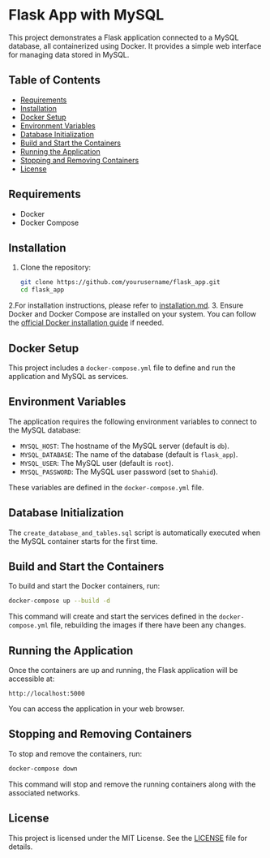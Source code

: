 # Flask App with MySQL

This project demonstrates a Flask application connected to a MySQL database, all containerized using Docker. It provides a simple web interface for managing data stored in MySQL.

## Table of Contents

- [Requirements](#requirements)
- [Installation](#installation)
- [Docker Setup](#docker-setup)
- [Environment Variables](#environment-variables)
- [Database Initialization](#database-initialization)
- [Build and Start the Containers](#build-and-start-the-containers)
- [Running the Application](#running-the-application)
- [Stopping and Removing Containers](#stopping-and-removing-containers)
- [License](#license)

## Requirements

- Docker
- Docker Compose

## Installation

1. Clone the repository:
   ```bash
   git clone https://github.com/yourusername/flask_app.git
   cd flask_app
   ```

2.For installation instructions, please refer to [installation.md](installation.md).
3. Ensure Docker and Docker Compose are installed on your system. You can follow the [official Docker installation guide](https://docs.docker.com/get-docker/) if needed.

## Docker Setup

This project includes a `docker-compose.yml` file to define and run the application and MySQL as services.

## Environment Variables

The application requires the following environment variables to connect to the MySQL database:

- `MYSQL_HOST`: The hostname of the MySQL server (default is `db`).
- `MYSQL_DATABASE`: The name of the database (default is `flask_app`).
- `MYSQL_USER`: The MySQL user (default is `root`).
- `MYSQL_PASSWORD`: The MySQL user password (set to `Shahid`).

These variables are defined in the `docker-compose.yml` file.

## Database Initialization

The `create_database_and_tables.sql` script is automatically executed when the MySQL container starts for the first time.

## Build and Start the Containers

To build and start the Docker containers, run:

```bash
docker-compose up --build -d
```

This command will create and start the services defined in the `docker-compose.yml` file, rebuilding the images if there have been any changes.



## Running the Application

Once the containers are up and running, the Flask application will be accessible at:

```
http://localhost:5000
```

You can access the application in your web browser.

## Stopping and Removing Containers

To stop and remove the containers, run:

```bash
docker-compose down
```

This command will stop and remove the running containers along with the associated networks.
## License

This project is licensed under the MIT License. See the [LICENSE](LICENSE) file for details.

